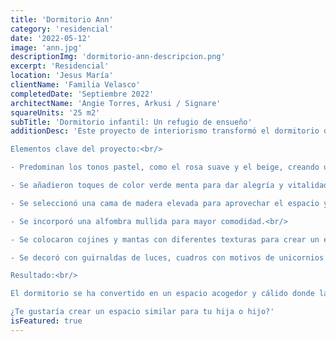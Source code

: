 ```yaml
---
title: 'Dormitorio Ann'
category: 'residencial'
date: '2022-05-12'
image: 'ann.jpg'
descriptionImg: 'dormitorio-ann-descripcion.png'
excerpt: 'Residencial'
location: 'Jesus María'
clientName: 'Familia Velasco'
completedDate: 'Septiembre 2022'
architectName: 'Angie Torres, Arkusi / Signare'
squareUnits: '25 m2'
subTitle: 'Dormitorio infantil: Un refugio de ensueño'
additionDesc: 'Este proyecto de interiorismo transformó el dormitorio de una niña en un espacio acogedor y cálido, un verdadero refugio de ensueño.<br/>

Elementos clave del proyecto:<br/>

- Predominan los tonos pastel, como el rosa suave y el beige, creando una atmósfera relajante y serena.<br/>

- Se añadieron toques de color verde menta para dar alegría y vitalidad al espacio.<br/>

- Se seleccionó una cama de madera elevada para aprovechar el espacio y la niña puede descansar, jugar, soñar y aprender.<br/>

- Se incorporó una alfombra mullida para mayor comodidad.<br/>

- Se colocaron cojines y mantas con diferentes texturas para crear un espacio cálido.<br/>

- Se decoró con guirnaldas de luces, cuadros con motivos de unicornios y peluches para darle un toque personal y femenino.<br/>

Resultado:<br/>

El dormitorio se ha convertido en un espacio acogedor y cálido donde la niña puede descansar, jugar y soñar. Es un refugio personal que refleja su personalidad y sus gustos.<br/><br/>

¿Te gustaría crear un espacio similar para tu hija o hijo?'
isFeatured: true
---
```

